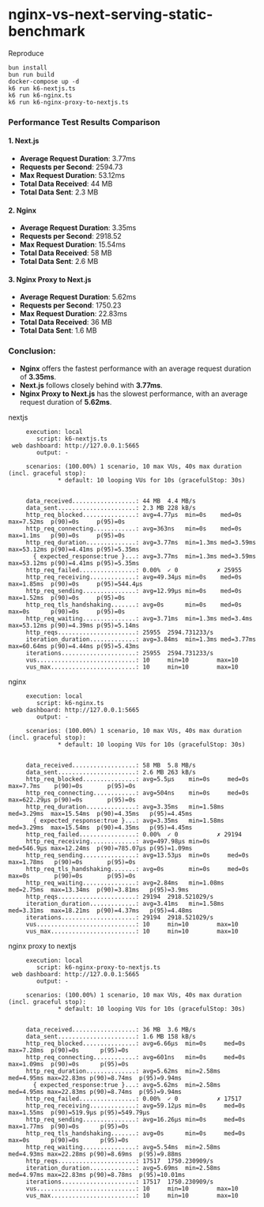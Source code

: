 # nginx-vs-next-serving-static-benchmark

Reproduce

```
bun install
bun run build
docker-compose up -d
k6 run k6-nextjs.ts
k6 run k6-nginx.ts
k6 run k6-nginx-proxy-to-nextjs.ts
```

### Performance Test Results Comparison

#### 1. **Next.js**
- **Average Request Duration**: 3.77ms
- **Requests per Second**: 2594.73
- **Max Request Duration**: 53.12ms
- **Total Data Received**: 44 MB
- **Total Data Sent**: 2.3 MB

#### 2. **Nginx**
- **Average Request Duration**: 3.35ms
- **Requests per Second**: 2918.52
- **Max Request Duration**: 15.54ms
- **Total Data Received**: 58 MB
- **Total Data Sent**: 2.6 MB

#### 3. **Nginx Proxy to Next.js**
- **Average Request Duration**: 5.62ms
- **Requests per Second**: 1750.23
- **Max Request Duration**: 22.83ms
- **Total Data Received**: 36 MB
- **Total Data Sent**: 1.6 MB

### Conclusion:
- **Nginx** offers the fastest performance with an average request duration of **3.35ms**.
- **Next.js** follows closely behind with **3.77ms**.
- **Nginx Proxy to Next.js** has the slowest performance, with an average request duration of **5.62ms**.


nextjs

```
     execution: local
        script: k6-nextjs.ts
 web dashboard: http://127.0.0.1:5665
        output: -

     scenarios: (100.00%) 1 scenario, 10 max VUs, 40s max duration (incl. graceful stop):
              * default: 10 looping VUs for 10s (gracefulStop: 30s)


     data_received..................: 44 MB  4.4 MB/s
     data_sent......................: 2.3 MB 228 kB/s
     http_req_blocked...............: avg=4.77µs  min=0s    med=0s     max=7.52ms  p(90)=0s     p(95)=0s
     http_req_connecting............: avg=363ns   min=0s    med=0s     max=1.1ms   p(90)=0s     p(95)=0s
     http_req_duration..............: avg=3.77ms  min=1.3ms med=3.59ms max=53.12ms p(90)=4.41ms p(95)=5.35ms
       { expected_response:true }...: avg=3.77ms  min=1.3ms med=3.59ms max=53.12ms p(90)=4.41ms p(95)=5.35ms
     http_req_failed................: 0.00%  ✓ 0           ✗ 25955
     http_req_receiving.............: avg=49.34µs min=0s    med=0s     max=1.85ms  p(90)=0s     p(95)=544.4µs
     http_req_sending...............: avg=12.99µs min=0s    med=0s     max=1.52ms  p(90)=0s     p(95)=0s
     http_req_tls_handshaking.......: avg=0s      min=0s    med=0s     max=0s      p(90)=0s     p(95)=0s
     http_req_waiting...............: avg=3.71ms  min=1.3ms med=3.4ms  max=53.12ms p(90)=4.39ms p(95)=5.14ms
     http_reqs......................: 25955  2594.731233/s
     iteration_duration.............: avg=3.84ms  min=1.3ms med=3.77ms max=60.64ms p(90)=4.44ms p(95)=5.43ms
     iterations.....................: 25955  2594.731233/s
     vus............................: 10     min=10        max=10
     vus_max........................: 10     min=10        max=10
```

nginx

```
     execution: local
        script: k6-nginx.ts
 web dashboard: http://127.0.0.1:5665
        output: -

     scenarios: (100.00%) 1 scenario, 10 max VUs, 40s max duration (incl. graceful stop):
              * default: 10 looping VUs for 10s (gracefulStop: 30s)


     data_received..................: 58 MB  5.8 MB/s
     data_sent......................: 2.6 MB 263 kB/s
     http_req_blocked...............: avg=5.5µs    min=0s     med=0s      max=7.7ms    p(90)=0s       p(95)=0s
     http_req_connecting............: avg=504ns    min=0s     med=0s      max=622.29µs p(90)=0s       p(95)=0s
     http_req_duration..............: avg=3.35ms   min=1.58ms med=3.29ms  max=15.54ms  p(90)=4.35ms   p(95)=4.45ms
       { expected_response:true }...: avg=3.35ms   min=1.58ms med=3.29ms  max=15.54ms  p(90)=4.35ms   p(95)=4.45ms
     http_req_failed................: 0.00%  ✓ 0           ✗ 29194
     http_req_receiving.............: avg=497.98µs min=0s     med=546.9µs max=12.24ms  p(90)=785.07µs p(95)=1.09ms
     http_req_sending...............: avg=13.53µs  min=0s     med=0s      max=1.78ms   p(90)=0s       p(95)=0s
     http_req_tls_handshaking.......: avg=0s       min=0s     med=0s      max=0s       p(90)=0s       p(95)=0s
     http_req_waiting...............: avg=2.84ms   min=1.08ms med=2.75ms  max=13.34ms  p(90)=3.81ms   p(95)=3.9ms
     http_reqs......................: 29194  2918.521029/s
     iteration_duration.............: avg=3.41ms   min=1.58ms med=3.31ms  max=18.21ms  p(90)=4.37ms   p(95)=4.48ms
     iterations.....................: 29194  2918.521029/s
     vus............................: 10     min=10        max=10
     vus_max........................: 10     min=10        max=10
```

nginx proxy to nextjs

```
     execution: local
        script: k6-nginx-proxy-to-nextjs.ts
 web dashboard: http://127.0.0.1:5665
        output: -

     scenarios: (100.00%) 1 scenario, 10 max VUs, 40s max duration (incl. graceful stop):
              * default: 10 looping VUs for 10s (gracefulStop: 30s)


     data_received..................: 36 MB  3.6 MB/s
     data_sent......................: 1.6 MB 158 kB/s
     http_req_blocked...............: avg=6.66µs  min=0s     med=0s     max=7.28ms  p(90)=0s      p(95)=0s
     http_req_connecting............: avg=601ns   min=0s     med=0s     max=1.09ms  p(90)=0s      p(95)=0s
     http_req_duration..............: avg=5.62ms  min=2.58ms med=4.95ms max=22.83ms p(90)=8.74ms  p(95)=9.94ms
       { expected_response:true }...: avg=5.62ms  min=2.58ms med=4.95ms max=22.83ms p(90)=8.74ms  p(95)=9.94ms
     http_req_failed................: 0.00%  ✓ 0           ✗ 17517
     http_req_receiving.............: avg=59.12µs min=0s     med=0s     max=1.55ms  p(90)=519.9µs p(95)=549.79µs
     http_req_sending...............: avg=16.26µs min=0s     med=0s     max=1.77ms  p(90)=0s      p(95)=0s
     http_req_tls_handshaking.......: avg=0s      min=0s     med=0s     max=0s      p(90)=0s      p(95)=0s
     http_req_waiting...............: avg=5.54ms  min=2.58ms med=4.93ms max=22.28ms p(90)=8.69ms  p(95)=9.88ms
     http_reqs......................: 17517  1750.230909/s
     iteration_duration.............: avg=5.69ms  min=2.58ms med=4.97ms max=22.83ms p(90)=8.78ms  p(95)=10.01ms
     iterations.....................: 17517  1750.230909/s
     vus............................: 10     min=10        max=10
     vus_max........................: 10     min=10        max=10
```

